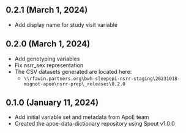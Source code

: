 ## 0.2.1 (March 1, 2024)

- Add display name for study visit variable

## 0.2.0 (March 1, 2024)

- Add genotyping variables
- Fix nsrr_sex representation
- The CSV datasets generated are located here:
  - `\\rfawin.partners.org\bwh-sleepepi-nsrr-staging\20231018-mignot-apoe\nsrr-prep\_releases\0.2.0`

## 0.1.0 (January 11, 2024)

- Add initial variable set and metadata from ApoE team
- Created the apoe-data-dictionary repository using Spout v1.0.0
